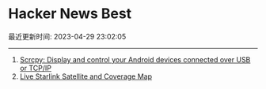 # Hacker News Best

最近更新时间: 2023-04-29 23:02:05

--- 
1. [Scrcpy: Display and control your Android devices connected over USB or TCP/IP](https://github.com/Genymobile/scrcpy) 
2. [Live Starlink Satellite and Coverage Map](https://satellitemap.space/) 

